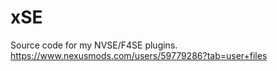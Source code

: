 # xSE
Source code for my NVSE/F4SE plugins.  
https://www.nexusmods.com/users/59779286?tab=user+files
